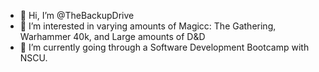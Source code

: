 - 👋 Hi, I’m @TheBackupDrive
- 👀 I’m interested in varying amounts of Magicc: The Gathering, Warhammer 40k, and Large amounts of D&D
- 🌱 I’m currently going through a Software Development Bootcamp with NSCU. 

<!---
TheBackupDrive/TheBackupDrive is a ✨ special ✨ repository because its `README.md` (this file) appears on your GitHub profile.
You can click the Preview link to take a look at your changes.
--->
